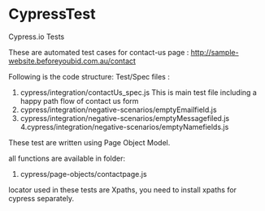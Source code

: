 # CypressTest
Cypress.io Tests

These are automated test cases for contact-us page : http://sample-website.beforeyoubid.com.au/contact

Following is the code structure:
Test/Spec files :
  1. cypress/integration/contactUs_spec.js
        This is main test file including a happy path flow of contact us form       
  2. cypress/integration/negative-scenarios/emptyEmailfield.js
  3. cypress/integration/negative-scenarios/emptyMessagefiled.js
  4.cypress/integration/negative-scenarios/emptyNamefields.js
  
 These test are written using Page Object Model.
 
 all functions are available in folder:
 
   1. cypress/page-objects/contactpage.js
 
  locator used in these tests are Xpaths, you need to install xpaths for cypress separately.
  
